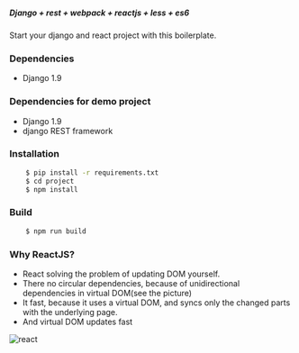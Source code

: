 ##### Django + rest + webpack + reactjs + less + es6

Start your django and react project with this boilerplate.

### Dependencies
* Django 1.9


### Dependencies for demo project
* Django 1.9
* django REST framework


### Installation
```bash
    $ pip install -r requirements.txt
    $ cd project
    $ npm install
```

### Build
```bash
    $ npm run build
```


### Why ReactJS?

* React solving the problem of updating DOM yourself.
* There no circular dependencies, because of unidirectional dependencies in virtual DOM(see the picture)
* It fast, because it uses a virtual DOM, and syncs only the changed parts with the underlying page.
* And virtual DOM updates fast

![react](imgs/img.png)
